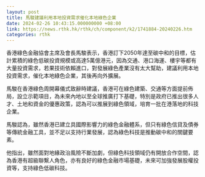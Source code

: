 ```yaml
---
layout: post
title: 馬駿建議利用本地投資需求催化本地綠色企業
date: 2024-02-26 10:43:15.000000000 +08:00
link: https://news.rthk.hk/rthk/ch/component/k2/1741884-20240226.htm
categories: rthk
---
```


香港綠色金融協會主席及會長馬駿表示，香港訂下2050年達至碳中和的目標，估計累積的綠色低碳投資規模或高達5萬億港元，因為交通、港口海運、樓宇等都有大量投資需求，若果技術依賴進口，對發展綠色產業沒有太大幫助，建議利用本地投資需求，催化本地綠色企業，其後再向外擴展。

馬駿在香港綠色周開幕儀式致辭時建議，香港可在綠色建築、交通等方面提前佈局，設立示範項目，為未來內地以至全球推廣打下基礎，特別是政府已推出很多人才、土地和資金的優惠政策，認為可以推展到綠色領域，培育一批在港落地的科技企業。

馬駿認為，雖然香港已建立具國際影響力的綠色金融體系，但只有綠色信貸及債券等傳統金融工具，並不足以支持行業發展，認為綠色科技是推動碳中和的關鍵要素。

他指出，雖然面對地緣政治風險不斷加劇，但綠色科技領域仍有開放合作空間，認為香港有超級聯繫人角色，亦有良好的綠色金融市場基礎，未來可加強發展股權投資等，支持綠色低碳科技。
